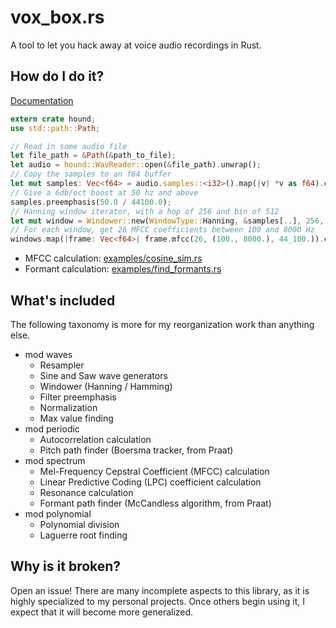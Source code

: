 # vox_box.rs

A tool to let you hack away at voice audio recordings in Rust.

## How do I do it?

[Documentation](http://www.andrewchristophersmith.com/docs/vox_box/vox_box/index.html)

```rust
extern crate hound;
use std::path::Path;

// Read in some audio file
let file_path = &Path(&path_to_file);
let audio = hound::WavReader::open(&file_path).unwrap();
// Copy the samples to an f64 buffer
let mut samples: Vec<f64> = audio.samples::<i32>().map(|v| *v as f64).collect();
// Give a 6db/oct boost at 50 hz and above
samples.preemphasis(50.0 / 44100.0); 
// Hanning window iterator, with a hop of 256 and bin of 512
let mut window = Windower::new(WindowType::Hanning, &samples[..], 256, 512);
// For each window, get 26 MFCC coefficients between 100 and 8000 Hz
windows.map(|frame: Vec<f64>| frame.mfcc(26, (100., 8000.), 44_100.)).collect();
```

* MFCC calculation: [examples/cosine_sim.rs](https://github.com/andrewcsmith/vox_box.rs/blob/master/examples/cosine_sim.rs)
* Formant calculation: [examples/find_formants.rs](https://github.com/andrewcsmith/vox_box.rs/blob/master/examples/find_formants.rs)

## What's included

The following taxonomy is more for my reorganization work than anything else.

* mod waves
    * Resampler
    * Sine and Saw wave generators
    * Windower (Hanning / Hamming)
    * Filter preemphasis
    * Normalization
    * Max value finding
* mod periodic
    * Autocorrelation calculation
    * Pitch path finder (Boersma tracker, from Praat)
* mod spectrum
    * Mel-Frequency Cepstral Coefficient (MFCC) calculation
    * Linear Predictive Coding (LPC) coefficient calculation
    * Resonance calculation
    * Formant path finder (McCandless algorithm, from Praat)
* mod polynomial
    * Polynomial division
    * Laguerre root finding

## Why is it broken?

Open an issue! There are many incomplete aspects to this library, as it is highly specialized to my personal projects. Once others begin using it, I expect that it will become more generalized.

